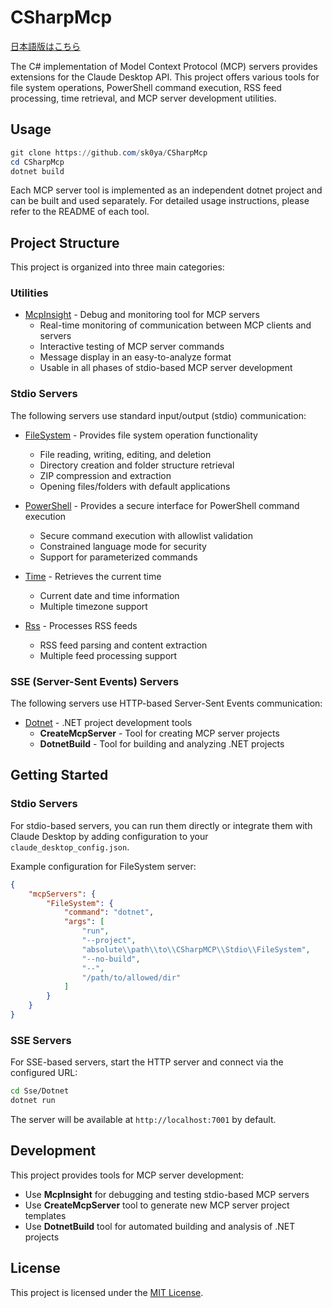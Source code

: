 ﻿# CSharpMcp

[日本語版はこちら](README.ja.md)

The C# implementation of Model Context Protocol (MCP) servers provides extensions for the Claude Desktop API. This project offers various tools for file system operations, PowerShell command execution, RSS feed processing, time retrieval, and MCP server development utilities.

## Usage

```Powershell
git clone https://github.com/sk0ya/CSharpMcp
cd CSharpMcp
dotnet build
```

Each MCP server tool is implemented as an independent dotnet project and can be built and used separately. For detailed usage instructions, please refer to the README of each tool.

## Project Structure

This project is organized into three main categories:

### Utilities

- [McpInsight](McpInsight/README.md) - Debug and monitoring tool for MCP servers
  - Real-time monitoring of communication between MCP clients and servers
  - Interactive testing of MCP server commands
  - Message display in an easy-to-analyze format
  - Usable in all phases of stdio-based MCP server development

### Stdio Servers

The following servers use standard input/output (stdio) communication:

- [FileSystem](Stdio/FileSystem/README.md) - Provides file system operation functionality
  - File reading, writing, editing, and deletion
  - Directory creation and folder structure retrieval
  - ZIP compression and extraction
  - Opening files/folders with default applications

- [PowerShell](Stdio/PowerShell/README.md) - Provides a secure interface for PowerShell command execution
  - Secure command execution with allowlist validation
  - Constrained language mode for security
  - Support for parameterized commands

- [Time](Stdio/Time/README.md) - Retrieves the current time
  - Current date and time information
  - Multiple timezone support

- [Rss](Stdio/Rss/README.md) - Processes RSS feeds
  - RSS feed parsing and content extraction
  - Multiple feed processing support

### SSE (Server-Sent Events) Servers

The following servers use HTTP-based Server-Sent Events communication:

- [Dotnet](Sse/Dotnet/README.md) - .NET project development tools
  - **CreateMcpServer** - Tool for creating MCP server projects
  - **DotnetBuild** - Tool for building and analyzing .NET projects

## Getting Started

### Stdio Servers
For stdio-based servers, you can run them directly or integrate them with Claude Desktop by adding configuration to your `claude_desktop_config.json`.

Example configuration for FileSystem server:
```json
{
    "mcpServers": {
        "FileSystem": {
            "command": "dotnet",
            "args": [
                "run",
                "--project",
                "absolute\\path\\to\\CSharpMCP\\Stdio\\FileSystem",
                "--no-build",
                "--",
                "/path/to/allowed/dir"
            ]
        }
    }
}
```

### SSE Servers
For SSE-based servers, start the HTTP server and connect via the configured URL:

```bash
cd Sse/Dotnet
dotnet run
```

The server will be available at `http://localhost:7001` by default.

## Development

This project provides tools for MCP server development:

- Use **McpInsight** for debugging and testing stdio-based MCP servers
- Use **CreateMcpServer** tool to generate new MCP server project templates
- Use **DotnetBuild** tool for automated building and analysis of .NET projects

## License
This project is licensed under the [MIT License](LICENSE.txt).
